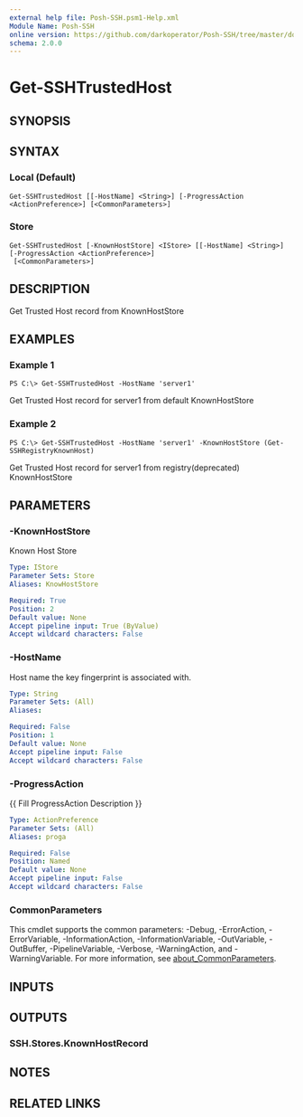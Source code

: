 ```yaml
---
external help file: Posh-SSH.psm1-Help.xml
Module Name: Posh-SSH
online version: https://github.com/darkoperator/Posh-SSH/tree/master/docs
schema: 2.0.0
---
```


# Get-SSHTrustedHost

## SYNOPSIS

## SYNTAX

### Local (Default)
```
Get-SSHTrustedHost [[-HostName] <String>] [-ProgressAction <ActionPreference>] [<CommonParameters>]
```

### Store
```
Get-SSHTrustedHost [-KnownHostStore] <IStore> [[-HostName] <String>] [-ProgressAction <ActionPreference>]
 [<CommonParameters>]
```

## DESCRIPTION
Get Trusted Host record from KnownHostStore

## EXAMPLES

### Example 1
```
PS C:\> Get-SSHTrustedHost -HostName 'server1'
```

Get Trusted Host record for server1 from default KnownHostStore

### Example 2
```
PS C:\> Get-SSHTrustedHost -HostName 'server1' -KnownHostStore (Get-SSHRegistryKnownHost)
```

Get Trusted Host record for server1 from registry(deprecated) KnownHostStore

## PARAMETERS

### -KnownHostStore
Known Host Store

```yaml
Type: IStore
Parameter Sets: Store
Aliases: KnowHostStore

Required: True
Position: 2
Default value: None
Accept pipeline input: True (ByValue)
Accept wildcard characters: False
```

### -HostName
Host name the key fingerprint is associated with.

```yaml
Type: String
Parameter Sets: (All)
Aliases:

Required: False
Position: 1
Default value: None
Accept pipeline input: False
Accept wildcard characters: False
```

### -ProgressAction
{{ Fill ProgressAction Description }}

```yaml
Type: ActionPreference
Parameter Sets: (All)
Aliases: proga

Required: False
Position: Named
Default value: None
Accept pipeline input: False
Accept wildcard characters: False
```

### CommonParameters
This cmdlet supports the common parameters: -Debug, -ErrorAction, -ErrorVariable, -InformationAction, -InformationVariable, -OutVariable, -OutBuffer, -PipelineVariable, -Verbose, -WarningAction, and -WarningVariable. For more information, see [about_CommonParameters](http://go.microsoft.com/fwlink/?LinkID=113216).

## INPUTS

## OUTPUTS

### SSH.Stores.KnownHostRecord
## NOTES

## RELATED LINKS
